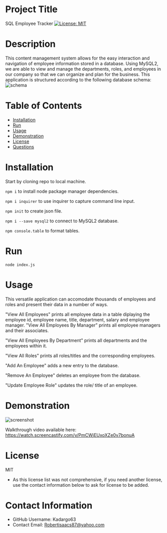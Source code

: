 
  # Project Title
SQL Employee Tracker
  [![License: MIT](https://img.shields.io/badge/License-MIT-yellow.svg)](https://opensource.org/licenses/MIT)

  # Description
This content management system allows for the easy interaction and navigation of employee information stored in a database. Using MySQL2, we are able to view and manage the departments, roles, and employees in our company so that we can organize and plan for the business.
This application is structured according to the following database schema:
![schema](https://user-images.githubusercontent.com/88639772/141695197-65b0dbcd-c9bc-414c-a84f-5bc91c5638e2.png)


  # Table of Contents 
  * [Installation](#-Installation)
  * [Run](#-Run)
  * [Usage](#-Usage)
  * [Demonstration](#-Demonstration)
  * [License](#-Installation)
  * [Questions](#-Contact-Information)
      
  # Installation
  Start by cloning repo to local machine.
  
  `npm i` to install node package manager dependencies.
  
  `npm i inquirer` to use inquirer to capture command line input.
  
  `npm init` to create json file.
  
  `npm i --save mysql2` to connect to MySQL2 database.
  
  `npm console.table` to format tables.
  
  # Run
  `node index.js`
  
  # Usage
  This versatile application can accomodate thousands of employees and roles and present their data in a number of ways. 
  
  "View All Employees" prints all employee data in a table diplaying the employee id, employee name, title, department, salary  and employee manager. 
  "View All Employees By Manager" prints all employee managers and their associates.

  "View All Employees By Department" prints all departments and the employees within it.

  "View All Roles" prints all roles/titles and the corresponding employees.

  "Add An Employee" adds a new entry to the database.

  "Remove An Employee" deletes an employee from the database.

  "Update Employee Role" updates the role/ title of an employee.
  
  # Demonstration
  
![screenshot](https://user-images.githubusercontent.com/88639772/141695215-dee619e5-d630-40b8-bdfe-8d58743bfe50.png)

Walkthrough video available here: https://watch.screencastify.com/v/PmCWjEUxoXZe0v7bonuA 
  
  # License 
  MIT
  * As this license list was not comprehensive, if you need another license, use the contact  information below to ask for license to be added. 
  
  # Contact Information 
  * GitHub Username: Kadargo63
  * Contact Email: Robertisaacs87@yahoo.com
  
  

